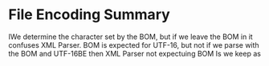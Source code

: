 # File Encoding Summary

IWe determine the character set by the BOM, but if we leave the BOM in it confuses XML Parser.
BOM is expected for UTF-16, but not if we parse with the BOM and UTF-16BE then XML Parser not expectuing BOM
Is we keep as 